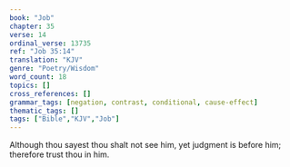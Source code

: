```yaml
---
book: "Job"
chapter: 35
verse: 14
ordinal_verse: 13735
ref: "Job 35:14"
translation: "KJV"
genre: "Poetry/Wisdom"
word_count: 18
topics: []
cross_references: []
grammar_tags: [negation, contrast, conditional, cause-effect]
thematic_tags: []
tags: ["Bible","KJV","Job"]
---
```

Although thou sayest thou shalt not see him, yet judgment is before him; therefore trust thou in him.
